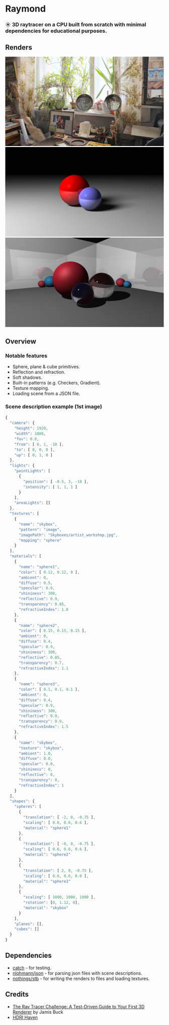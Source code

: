 # Raymond
### :sunny: 3D raytracer on a CPU built from scratch with minimal dependencies for educational purposes.

## Renders
![](Renders/skybox.jpg)
![](Renders/soft_shadows.jpg)
![](Renders/various.jpg)
## Overview
### Notable features
* Sphere, plane & cube primitives.
* Reflection and refraction.
* Soft shadows.
* Built-in patterns (e.g. Checkers, Gradient).
* Texture mapping.
* Loading scene from a JSON file.
### Scene description example (1st image)
```javascript
{
  "camera": {
    "height": 1920,
    "width": 1080,
    "fov": 0.8,
    "from": [ 0, 1, -10 ],
    "to": [ 0, 0, 0 ],
    "up": [ 0, 1, 0 ]
  },
  "lights": {
    "pointLights": [
      {
        "position": [ -0.5, 3, -10 ],
        "intensity": [ 1, 1, 1 ]
      }
    ],
    "areaLights": []
  },
  "textures": [
    {
      "name": "skybox",
      "pattern": "image",
      "imagePath": "Skyboxes/artist_workshop.jpg",
      "mapping": "sphere"
    }
  ],
  "materials": [
    {
      "name": "sphere1",
      "color": [ 0.12, 0.12, 0 ],
      "ambient": 0,
      "diffuse": 0.5,
      "specular": 0.9,
      "shininess": 300,
      "reflective": 0.9,
      "transparency": 0.85,
      "refractiveIndex": 1.0
    },
    {
      "name": "sphere2",
      "color": [ 0.15, 0.15, 0.15 ],
      "ambient": 0,
      "diffuse": 0.4,
      "specular": 0.9,
      "shininess": 300,
      "reflective": 0.85,
      "transparency": 0.7,
      "refractiveIndex": 1.1
    },
    {
      "name": "sphere3",
      "color": [ 0.1, 0.1, 0.1 ],
      "ambient": 0,
      "diffuse": 0.4,
      "specular": 0.9,
      "shininess": 300,
      "reflective": 0.9,
      "transparency": 0.9,
      "refractiveIndex": 1.5
    },
    {
      "name": "skybox",
      "texture": "skybox",
      "ambient": 1.0,
      "diffuse": 0.0,
      "specular": 0.0,
      "shininess": 0,
      "reflective": 0,
      "transparency": 0,
      "refractiveIndex": 1
    }
  ],
  "shapes": {
    "spheres": [
      {
        "translation": [ -2, 0, -0.75 ],
        "scaling": [ 0.6, 0.6, 0.6 ],
        "material": "sphere1"
      },
      {
        "translation": [ -0, 0, -0.75 ],
        "scaling": [ 0.6, 0.6, 0.6 ],
        "material": "sphere2"
      },
      {
        "translation": [ 2, 0, -0.75 ],
        "scaling": [ 0.6, 0.6, 0.6 ],
        "material": "sphere3"
      },
      {
        "scaling": [ 1000, 1000, 1000 ],
        "rotation": [0, 1.12, 0],
        "material": "skybox"
      }
    ],
    "planes": [],
    "cubes": []
  }
}
```
## Dependencies
* [catch](https://github.com/catchorg/Catch2) - for testing.
* [nlohmann/json](https://github.com/nlohmann/json) - for parsing json files with scene descriptions.
* [nothings/stb](https://github.com/nothings/stb) - for writing the renders to files and loading textures.
## Credits
* [The Ray Tracer Challenge: A Test-Driven Guide to Your First 3D Renderer](http://www.raytracerchallenge.com/) by Jamis Buck
* [HDRI Haven](https://hdrihaven.com/)
